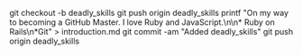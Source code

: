 git checkout -b deadly_skills
git push origin deadly_skills
printf "On my way to becoming a GitHub Master. I love Ruby and JavaScript.\n\n* Ruby on Rails\n*Git" > introduction.md
git commit -am "Added deadly_skills"
git push origin deadly_skills
